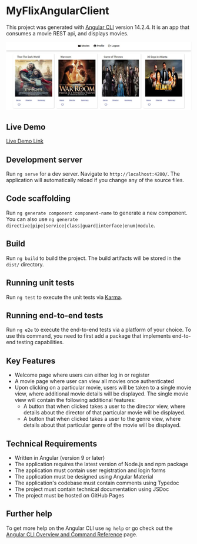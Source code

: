 # MyFlixAngularClient

This project was generated with [Angular CLI](https://github.com/angular/angular-cli) version 14.2.4.
It is an app that consumes a movie REST api, and displays movies.

![screenshot](./screenshoot.JPG)

## Live Demo

[Live Demo Link](https://livedemo.com)

## Development server

Run `ng serve` for a dev server. Navigate to `http://localhost:4200/`. The application will automatically reload if you change any of the source files.

## Code scaffolding

Run `ng generate component component-name` to generate a new component. You can also use `ng generate directive|pipe|service|class|guard|interface|enum|module`.

## Build

Run `ng build` to build the project. The build artifacts will be stored in the `dist/` directory.

## Running unit tests

Run `ng test` to execute the unit tests via [Karma](https://karma-runner.github.io).

## Running end-to-end tests

Run `ng e2e` to execute the end-to-end tests via a platform of your choice. To use this command, you need to first add a package that implements end-to-end testing capabilities.

## Key Features

- Welcome page where users can either log in or register
- A movie page where user can view all movies once authenticated
- Upon clicking on a particular movie, users will be taken to a single movie view, where
  additional movie details will be displayed. The single movie view will contain the following
  additional features:
  - A button that when clicked takes a user to the director view, where details about the
    director of that particular movie will be displayed.
  - A button that when clicked takes a user to the genre view, where details about that
    particular genre of the movie will be displayed.

## Technical Requirements

- Written in Angular (version 9 or later)
- The application requires the latest version of Node.js and npm package
- The application must contain user registration and login forms
- The application must be designed using Angular Material
- The application's codebase must contain comments using Typedoc
- The project must contain technical documentation using JSDoc
- The project must be hosted on GitHub Pages

## Further help

To get more help on the Angular CLI use `ng help` or go check out the [Angular CLI Overview and Command Reference](https://angular.io/cli) page.
